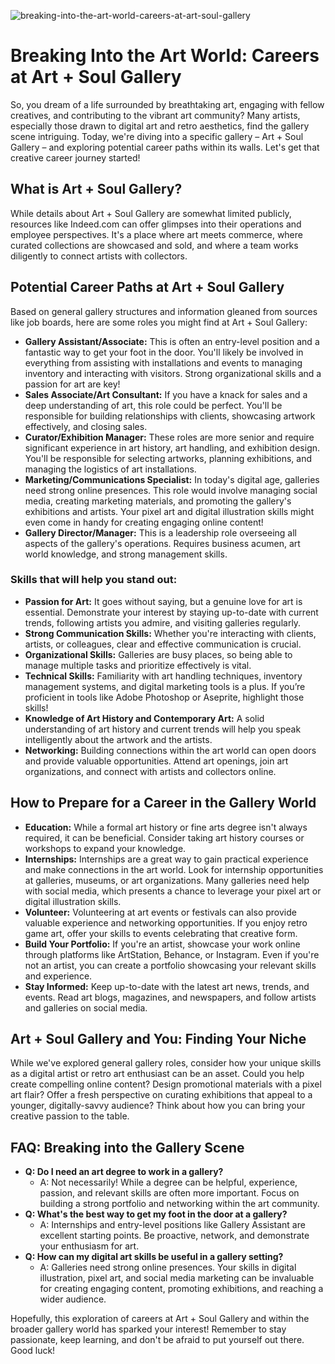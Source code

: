 ![breaking-into-the-art-world-careers-at-art-soul-gallery](https://images.pexels.com/photos/2372978/pexels-photo-2372978.jpeg?auto=compress&cs=tinysrgb&fit=crop&h=627&w=1200)

# Breaking Into the Art World: Careers at Art + Soul Gallery

So, you dream of a life surrounded by breathtaking art, engaging with fellow creatives, and contributing to the vibrant art community? Many artists, especially those drawn to digital art and retro aesthetics, find the gallery scene intriguing. Today, we're diving into a specific gallery – Art + Soul Gallery – and exploring potential career paths within its walls. Let's get that creative career journey started!

## What is Art + Soul Gallery?

While details about Art + Soul Gallery are somewhat limited publicly, resources like Indeed.com can offer glimpses into their operations and employee perspectives. It's a place where art meets commerce, where curated collections are showcased and sold, and where a team works diligently to connect artists with collectors.

## Potential Career Paths at Art + Soul Gallery

Based on general gallery structures and information gleaned from sources like job boards, here are some roles you might find at Art + Soul Gallery:

*   **Gallery Assistant/Associate:** This is often an entry-level position and a fantastic way to get your foot in the door. You'll likely be involved in everything from assisting with installations and events to managing inventory and interacting with visitors. Strong organizational skills and a passion for art are key!
*   **Sales Associate/Art Consultant:** If you have a knack for sales and a deep understanding of art, this role could be perfect. You'll be responsible for building relationships with clients, showcasing artwork effectively, and closing sales.
*   **Curator/Exhibition Manager:** These roles are more senior and require significant experience in art history, art handling, and exhibition design. You'll be responsible for selecting artworks, planning exhibitions, and managing the logistics of art installations.
*   **Marketing/Communications Specialist:** In today's digital age, galleries need strong online presences. This role would involve managing social media, creating marketing materials, and promoting the gallery's exhibitions and artists. Your pixel art and digital illustration skills might even come in handy for creating engaging online content!
*   **Gallery Director/Manager:** This is a leadership role overseeing all aspects of the gallery's operations. Requires business acumen, art world knowledge, and strong management skills.

### Skills that will help you stand out:

*   **Passion for Art:** It goes without saying, but a genuine love for art is essential. Demonstrate your interest by staying up-to-date with current trends, following artists you admire, and visiting galleries regularly.
*   **Strong Communication Skills:** Whether you're interacting with clients, artists, or colleagues, clear and effective communication is crucial.
*   **Organizational Skills:** Galleries are busy places, so being able to manage multiple tasks and prioritize effectively is vital.
*   **Technical Skills:** Familiarity with art handling techniques, inventory management systems, and digital marketing tools is a plus. If you’re proficient in tools like Adobe Photoshop or Aseprite, highlight those skills!
*   **Knowledge of Art History and Contemporary Art:** A solid understanding of art history and current trends will help you speak intelligently about the artwork and the artists.
*   **Networking:** Building connections within the art world can open doors and provide valuable opportunities. Attend art openings, join art organizations, and connect with artists and collectors online.

## How to Prepare for a Career in the Gallery World

*   **Education:** While a formal art history or fine arts degree isn't always required, it can be beneficial. Consider taking art history courses or workshops to expand your knowledge.
*   **Internships:** Internships are a great way to gain practical experience and make connections in the art world. Look for internship opportunities at galleries, museums, or art organizations. Many galleries need help with social media, which presents a chance to leverage your pixel art or digital illustration skills.
*   **Volunteer:** Volunteering at art events or festivals can also provide valuable experience and networking opportunities. If you enjoy retro game art, offer your skills to events celebrating that creative form.
*   **Build Your Portfolio:** If you're an artist, showcase your work online through platforms like ArtStation, Behance, or Instagram. Even if you're not an artist, you can create a portfolio showcasing your relevant skills and experience.
*   **Stay Informed:** Keep up-to-date with the latest art news, trends, and events. Read art blogs, magazines, and newspapers, and follow artists and galleries on social media.

## Art + Soul Gallery and You: Finding Your Niche

While we've explored general gallery roles, consider how your unique skills as a digital artist or retro art enthusiast can be an asset. Could you help create compelling online content? Design promotional materials with a pixel art flair? Offer a fresh perspective on curating exhibitions that appeal to a younger, digitally-savvy audience? Think about how you can bring your creative passion to the table.

## FAQ: Breaking into the Gallery Scene

*   **Q: Do I need an art degree to work in a gallery?**
    *   A: Not necessarily! While a degree can be helpful, experience, passion, and relevant skills are often more important. Focus on building a strong portfolio and networking within the art community.
*   **Q: What's the best way to get my foot in the door at a gallery?**
    *   A: Internships and entry-level positions like Gallery Assistant are excellent starting points. Be proactive, network, and demonstrate your enthusiasm for art.
*   **Q: How can my digital art skills be useful in a gallery setting?**
    *   A: Galleries need strong online presences. Your skills in digital illustration, pixel art, and social media marketing can be invaluable for creating engaging content, promoting exhibitions, and reaching a wider audience.

Hopefully, this exploration of careers at Art + Soul Gallery and within the broader gallery world has sparked your interest! Remember to stay passionate, keep learning, and don't be afraid to put yourself out there. Good luck!
